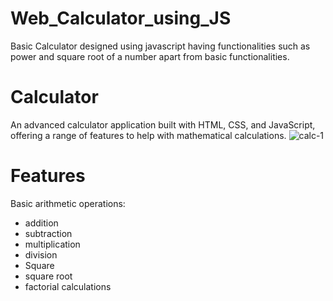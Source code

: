 # Web_Calculator_using_JS
Basic Calculator designed using javascript having functionalities such as power and square root of a number apart from basic functionalities.
# Calculator

An advanced calculator application built with HTML, CSS, and JavaScript, offering a range of features to help with mathematical calculations.
![calc-1](https://github.com/mohammadrameez/Web-Calculator_using_JS/assets/144389509/aa4a4901-06b8-4ec7-9e70-622a43ac7385)

# Features
 
Basic arithmetic operations:
- addition
- subtraction
- multiplication
- division
- Square
- square root 
- factorial calculations
 
 
